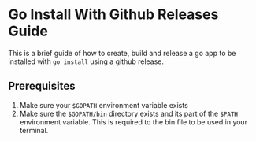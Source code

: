 # Go Install With Github Releases Guide
This is a brief guide of how to create, build and release a go app to be installed with `go install` using a github release.

## Prerequisites
1. Make sure your `$GOPATH` environment variable exists
2. Make sure the `$GOPATH/bin` directory exists and its part of the `$PATH` environment variable. This is required to the bin file to be used in your terminal.
